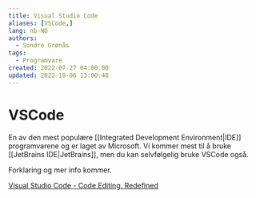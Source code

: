 ```yaml
---
title: Visual Studio Code
aliases: [VSCode,]
lang: nb-NO
authors:
  - Sondre Grønås
tags:
  - Programvare
created: 2022-07-27 04:00:00
updated: 2022-10-06 13:00:48
---
```

# VSCode
En av den mest populære [[Integrated Development Environment|IDE]] programvarene og er laget av Microsoft. Vi kommer mest til å bruke [[JetBrains IDE|JetBrains]], men du kan selvfølgelig bruke VSCode også.

Forklaring og mer info kommer.

[Visual Studio Code - Code Editing. Redefined](https://code.visualstudio.com/)